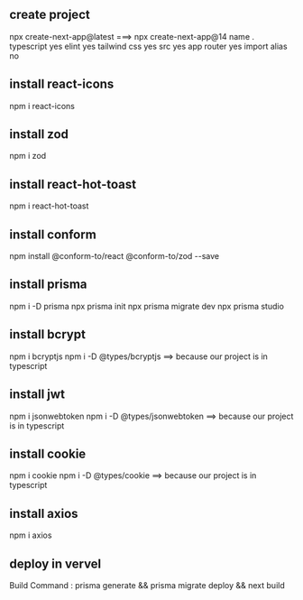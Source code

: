 ## create project

npx create-next-app@latest ===> npx create-next-app@14
name .
typescript yes
elint yes
tailwind css yes
src yes
app router yes
import alias no

## install react-icons

npm i react-icons

## install zod

npm i zod

## install react-hot-toast

npm i react-hot-toast

## install conform

npm install @conform-to/react @conform-to/zod --save

## install prisma

npm i -D prisma
npx prisma init
npx prisma migrate dev
npx prisma studio

## install bcrypt

npm i bcryptjs
npm i -D @types/bcryptjs ==> because our project is in typescript

## install jwt

npm i jsonwebtoken
npm i -D @types/jsonwebtoken ==> because our project is in typescript

## install cookie

npm i cookie
npm i -D @types/cookie ==> because our project is in typescript

## install axios

npm i axios

## deploy in vervel

Build Command : prisma generate && prisma migrate deploy && next build
